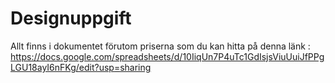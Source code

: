 # Designuppgift
Allt finns i dokumentet förutom priserna som du kan hitta på denna länk :
https://docs.google.com/spreadsheets/d/10IiqUn7P4uTc1GdIsjsViuUuiJfPPgLGU18ayI6nFKg/edit?usp=sharing
